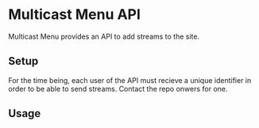 # Multicast Menu API

Multicast Menu provides an API to add streams to the site.


## Setup
For the time being, each user of the API must recieve a unique identifier in order to be able to send streams. Contact the repo onwers for one.


## Usage

